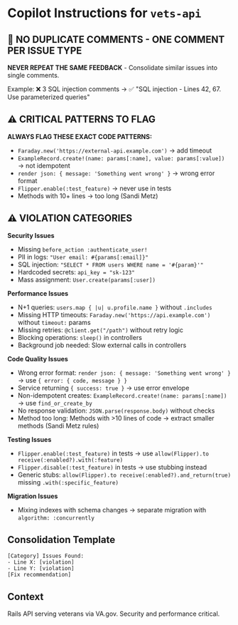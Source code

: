 # Copilot Instructions for `vets-api`

## 🔴 NO DUPLICATE COMMENTS - ONE COMMENT PER ISSUE TYPE

**NEVER REPEAT THE SAME FEEDBACK** - Consolidate similar issues into single comments.

Example: ❌ 3 SQL injection comments → ✅ "SQL injection - Lines 42, 67. Use parameterized queries"

## ⚠️ CRITICAL PATTERNS TO FLAG

**ALWAYS FLAG THESE EXACT CODE PATTERNS:**
- `Faraday.new('https://external-api.example.com')` → add timeout
- `ExampleRecord.create!(name: params[:name], value: params[:value])` → not idempotent
- `render json: { message: 'Something went wrong' }` → wrong error format
- `Flipper.enable(:test_feature)` → never use in tests
- Methods with 10+ lines → too long (Sandi Metz)

## ⚠️ VIOLATION CATEGORIES

**Security Issues**
- Missing `before_action :authenticate_user!`
- PII in logs: `"User email: #{params[:email]}"`  
- SQL injection: `"SELECT * FROM users WHERE name = '#{param}'"`
- Hardcoded secrets: `api_key = "sk-123"`
- Mass assignment: `User.create(params[:user])`

**Performance Issues**  
- N+1 queries: `users.map { |u| u.profile.name }` without `.includes`
- Missing HTTP timeouts: `Faraday.new('https://api.example.com')` without `timeout:` params
- Missing retries: `@client.get("/path")` without retry logic
- Blocking operations: `sleep()` in controllers
- Background job needed: Slow external calls in controllers

**Code Quality Issues**
- Wrong error format: `render json: { message: 'Something went wrong' }` → use `{ error: { code, message } }`
- Service returning `{ success: true }` → use error envelope  
- Non-idempotent creates: `ExampleRecord.create!(name: params[:name])` → use `find_or_create_by`
- No response validation: `JSON.parse(response.body)` without checks
- Method too long: Methods with >10 lines of code → extract smaller methods (Sandi Metz rules)

**Testing Issues**
- `Flipper.enable(:test_feature)` in tests → use `allow(Flipper).to receive(:enabled?).with(:feature)`
- `Flipper.disable(:test_feature)` in tests → use stubbing instead
- Generic stubs: `allow(Flipper).to receive(:enabled?).and_return(true)` missing `.with(:specific_feature)`

**Migration Issues**
- Mixing indexes with schema changes → separate migration with `algorithm: :concurrently`

## Consolidation Template
```
[Category] Issues Found:
- Line X: [violation]  
- Line Y: [violation]
[Fix recommendation]
```

## Context
Rails API serving veterans via VA.gov. Security and performance critical.